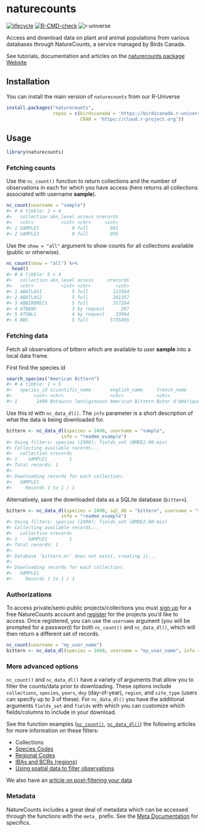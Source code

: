 
<!-- README.md is generated from README.Rmd. Please edit that file -->

# naturecounts

<!-- badges: start -->

[![lifecycle](https://img.shields.io/badge/lifecycle-experimental-orange.svg)](https://www.tidyverse.org/lifecycle/#experimental)
[![R-CMD-check](https://github.com/BirdsCanada/naturecounts/actions/workflows/R-CMD-check.yaml/badge.svg)](https://github.com/BirdsCanada/naturecounts/actions/workflows/R-CMD-check.yaml)
![r-universe](https://birdscanada.r-universe.dev/badges/naturecounts)
<!-- badges: end -->

Access and download data on plant and animal populations from various
databases through NatureCounts, a service managed by Birds Canada.

See tutorials, documentation and articles on the [naturecounts package
Website](https://birdscanada.github.io/naturecounts)

## Installation

You can install the main version of `naturecounts` from our R-Universe

``` r
install.packages("naturecounts", 
                 repos = c(birdscanada = 'https://birdscanada.r-universe.dev',
                           CRAN = 'https://cloud.r-project.org'))
```

## Usage

``` r
library(naturecounts)
```

### Fetching counts

Use the `nc_count()` function to return collections and the number of
observations in each for which you have access (here returns all
collections associated with username **sample**).

``` r
nc_count(username = "sample")
#> # A tibble: 2 × 4
#>   collection akn_level access nrecords
#>   <chr>          <int> <chr>     <int>
#> 1 SAMPLE1            0 full        991
#> 2 SAMPLE2            0 full        995
```

Use the `show = "all"` argument to show counts for all collections
available (public or otherwise).

``` r
nc_count(show = "all") %>%
  head()
#> # A tibble: 6 × 4
#>   collection akn_level access     nrecords
#>   <chr>          <int> <chr>         <int>
#> 1 ABATLAS1           5 full         123364
#> 2 ABATLAS2           5 full         201357
#> 3 ABBIRDRECS         5 full         357264
#> 4 ATBANS             3 by request      267
#> 5 ATOWLS             4 by request    33964
#> 6 BBS                5 full        5735895
```

### Fetching data

Fetch all observations of bittern which are available to user **sample**
into a local data frame.

First find the species id

``` r
search_species("American Bittern")
#> # A tibble: 1 × 5
#>   species_id scientific_name       english_name     french_name      taxon_group
#>        <int> <chr>                 <chr>            <chr>            <chr>      
#> 1       2490 Botaurus lentiginosus American Bittern Butor d'Amérique BIRDS
```

Use this id with `nc_data_dl()`. The `info` parameter is a short
description of what the data is being downloaded for.

``` r
bittern <- nc_data_dl(species = 2490, username = "sample", 
                    info = "readme_example")
#> Using filters: species (2490); fields_set (BMDE2.00-min)
#> Collecting available records...
#>   collection nrecords
#> 1    SAMPLE1        1
#> Total records: 1
#> 
#> Downloading records for each collection:
#>   SAMPLE1
#>     Records 1 to 1 / 1
```

Alternatively, save the downloaded data as a SQLite database
(`bittern`).

``` r
bittern <- nc_data_dl(species = 2490, sql_db = "bittern", username = "sample", 
                    info = "readme_example")
#> Using filters: species (2490); fields_set (BMDE2.00-min)
#> Collecting available records...
#>   collection nrecords
#> 1    SAMPLE1        1
#> Total records: 1
#> 
#> Database 'bittern.nc' does not exist, creating it...
#> 
#> Downloading records for each collection:
#>   SAMPLE1
#>     Records 1 to 1 / 1
```

### Authorizations

To access private/semi-public projects/collections you must [sign
up](https://www.birdscanada.org/birdmon/default/profile.jsp) for a free
NatureCounts account and
[register](https://www.birdscanada.org/birdmon/default/projects.jsp) for
the projects you’d like to access. Once registered, you can use the
`username` argument (you will be prompted for a password) for both
`nc_count()` and `nc_data_dl()`, which will then return a different set
of records.

``` r
nc_count(username = "my_user_name")
bittern <- nc_data_dl(species = 2490, username = "my_user_name", info = "readme_example")
```

### More advanced options

`nc_count()` and `nc_data_dl()` have a variety of arguments that allow
you to filter the counts/data prior to downloading. These options
include `collections`, `species`, `years`, `doy` (day-of-year),
`region`, and `site_type` (users can specify up to 3 of these). For
`nc_data_dl()` you have the additional arguments `fields_set` and
`fields` with which you can customize which fields/columns to include in
your download.

See the function examples
([`nc_count()`](https://birdscanada.github.io/naturecounts/reference/nc_count.html),
[`nc_data_dl()`](https://birdscanada.github.io/naturecounts/reference/nc_data_dl.html))
the following articles for more information on these filters:

- Collections
- [Species
  Codes](https://birdscanada.github.io/naturecounts/articles/species-codes.html)
- [Regional
  Codes](https://birdscanada.github.io/naturecounts/articles/region-codes.html)
- [IBAs and BCRs
  (regions)](https://birdscanada.github.io/naturecounts/articles/region-areas.html)
- [Using spatial data to filter
  observations](https://birdscanada.github.io/naturecounts/articles/region-spatial.html)

We also have an [article on post-filtering your
data](https://birdscanada.github.io/naturecounts/articles/filtering-data.html)

### Metadata

NatureCounts includes a great deal of metadata which can be accessed
through the functions with the `meta_` prefix. See the [Meta
Documentation](https://birdscanada.github.io/naturecounts/reference/meta.html)
for specifics.
